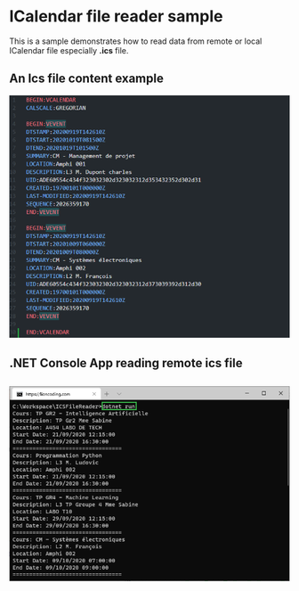 # ICalendar file reader sample

This is a sample demonstrates how to read data from remote or local ICalendar file especially **.ics** file.

## An Ics file content example

![](screenshots/ics.png) 

## .NET Console App reading remote ics file

## ![](screenshots/adb_run.png)